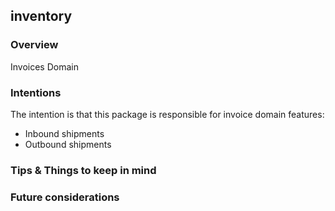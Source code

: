 ## inventory

### Overview

Invoices Domain

### Intentions

The intention is that this package is responsible for invoice domain features:

- Inbound shipments
- Outbound shipments

### Tips & Things to keep in mind

### Future considerations
